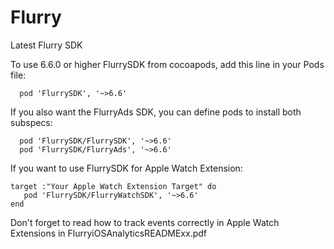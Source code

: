 Flurry
======

Latest Flurry SDK

To use 6.6.0 or higher FlurrySDK from cocoapods, add this line in your Pods file:

```
  pod 'FlurrySDK', '~>6.6'
```


If you also want the FlurryAds SDK, you can define pods to install both subspecs:

```
  pod 'FlurrySDK/FlurrySDK', '~>6.6'
  pod 'FlurrySDK/FlurryAds', '~>6.6'
```


If you want to use FlurrySDK for Apple Watch Extension:    
```
target :"Your Apple Watch Extension Target" do 
   pod 'FlurrySDK/FlurryWatchSDK', '~>6.6'
end   
```
Don't forget to read how to track events correctly in Apple Watch Extensions  in FlurryiOSAnalyticsREADMExx.pdf  
